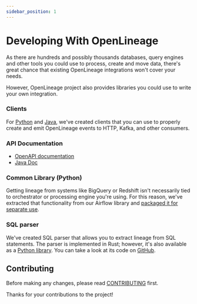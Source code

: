 ```yaml
---
sidebar_position: 1
---
```


# Developing With OpenLineage

As there are hundreds and possibly thousands databases, query engines and other tools you could use to process, create and move data, there's great chance that existing OpenLineage integrations won't cover your needs.

However, OpenLineage project also provides libraries you could use to write your own integration. 

### Clients

For [Python](../../client/python.md) and [Java](../../client/java/java.md), we've created clients that you can use to properly create and emit OpenLineage events to HTTP, Kafka, and other consumers.

### API Documentation

- [OpenAPI documentation](https://openlineage.io/apidocs/openapi/)
- [Java Doc](https://openlineage.io/apidocs/javadoc/)

### Common Library (Python)

Getting lineage from systems like BigQuery or Redshift isn't necessarily tied to orchestrator or processing engine you're using. For this reason, we've extracted
that functionality from our Airflow library and [packaged it for separate use](https://pypi.org/project/openlineage-integration-common/). 

### SQL parser

We've created SQL parser that allows you to extract lineage from SQL statements. The parser is implemented in Rust; however, it's also available as a [Python library](https://pypi.org/project/openlineage-sql/).
You can take a look at its code on [GitHub](https://github.com/OpenLineage/OpenLineage/tree/main/integration/sql).

## Contributing

Before making any changes, please read [CONTRIBUTING](https://github.com/OpenLineage/OpenLineage/blob/main/CONTRIBUTING.md) first.

Thanks for your contributions to the project!
